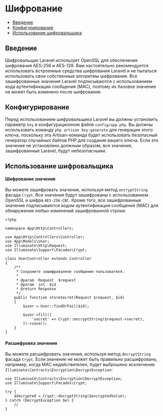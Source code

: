# Шифрование

- [Введение](#introduction)
- [Конфигурирование](#configuration)
- [Использование шифровальщика](#using-the-encrypter)

<a name="introduction"></a>
## Введение

Шифровальщик Laravel использует OpenSSL для обеспечения шифрования AES-256 и AES-128. Вам настоятельно рекомендуется использовать встроенные средства шифрования Laravel и не пытаться использовать свои собственные алгоритмы шифрования. Все зашифрованные значения Laravel подписываются с использованием кода аутентификации сообщения (MAC), поэтому их базовое значение не может быть изменено после шифрования.

<a name="configuration"></a>
## Конфигурирование

Перед использованием шифровальщика Laravel вы должны установить параметр `key` в конфигурационном файле `config/app.php`. Вы должны использовать команду `php artisan key:generate` для генерации этого ключа, поскольку эта Artisan-команда будет использовать безопасный генератор случайных байтов PHP для создания вашего ключа. Если это значение не установлено должным образом, все значения, зашифрованные Laravel, будут небезопасными.

<a name="using-the-encrypter"></a>
## Использование шифровальщика

<a name="encrypting-a-value"></a>
#### Шифрование значения

Вы можете зашифровать значение, используя метод `encryptString` фасада `Crypt`. Все значения будут зашифрованы с использованием OpenSSL и шифра `AES-256-CBC`. Кроме того, все зашифрованные значения подписываются кодом аутентификации сообщения (MAC) для обнаружения любых изменений зашифрованной строки:

    <?php

    namespace App\Http\Controllers;

    use App\Http\Controllers\Controller;
    use App\Models\User;
    use Illuminate\Http\Request;
    use Illuminate\Support\Facades\Crypt;

    class UserController extends Controller
    {
        /**
         * Сохраните зашифрованное сообщение пользователя.
         *
         * @param  Request  $request
         * @param  int  $id
         * @return Response
         */
        public function storeSecret(Request $request, $id)
        {
            $user = User::findOrFail($id);

            $user->fill([
                'secret' => Crypt::encryptString($request->secret),
            ])->save();
        }
    }

<a name="decrypting-a-value"></a>
#### Расшифровка значения

Вы можете расшифровать значения, используя метод `decryptString` фасада `Crypt`. Если значение не может быть правильно расшифровано, например, когда MAC недействителен, будет выброшено исключение `Illuminate\Contracts\Encryption\DecryptException`:

    use Illuminate\Contracts\Encryption\DecryptException;
    use Illuminate\Support\Facades\Crypt;

    try {
        $decrypted = Crypt::decryptString($encryptedValue);
    } catch (DecryptException $e) {
        //
    }
